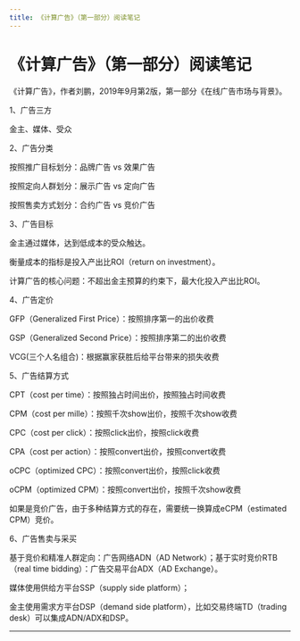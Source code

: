 ```yaml
---
title: 《计算广告》（第一部分）阅读笔记
---
```


# 《计算广告》（第一部分）阅读笔记

<script type="text/javascript" src="/include/head.js"></script>

《计算广告》，作者刘鹏，2019年9月第2版，第一部分《在线广告市场与背景》。

1、广告三方

金主、媒体、受众

2、广告分类

按照推广目标划分：品牌广告 vs 效果广告

按照定向人群划分：展示广告 vs 定向广告

按照售卖方式划分：合约广告 vs 竞价广告

3、广告目标

金主通过媒体，达到低成本的受众触达。

衡量成本的指标是投入产出比ROI（return on investment）。

计算广告的核心问题：不超出金主预算的约束下，最大化投入产出比ROI。

4、广告定价

GFP（Generalized First Price）：按照排序第一的出价收费

GSP（Generalized Second Price）：按照排序第二的出价收费

VCG(三个人名组合)：根据赢家获胜后给平台带来的损失收费

5、广告结算方式

CPT（cost per time）：按照独占时间出价，按照独占时间收费

CPM（cost per mille）：按照千次show出价，按照千次show收费

CPC（cost per click）：按照click出价，按照click收费

CPA（cost per action）：按照convert出价，按照convert收费

oCPC（optimized CPC）：按照convert出价，按照click收费

oCPM（optimized CPM）：按照convert出价，按照千次show收费

如果是竞价广告，由于多种结算方式的存在，需要统一换算成eCPM（estimated CPM）竞价。

6、广告售卖与采买

基于竞价和精准人群定向：广告网络ADN（AD Network）；基于实时竞价RTB（real time bidding）：广告交易平台ADX（AD Exchange）。

媒体使用供给方平台SSP（supply side platform）；

金主使用需求方平台DSP（demand side platform），比如交易终端TD（trading desk）可以集成ADN/ADX和DSP。

---

<script type="text/javascript" src="/include/tail.js"></script>
